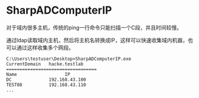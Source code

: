# SharpADComputerIP
对于域内很多主机，传统的ping一行命令只能扫描一个C段，并且时间较慢。

通过ldap读取域内主机，然后将主机名转换成IP，这样可以快速收集域内机器，也可以通过这样收集多个网段。


```
C:\Users\testuser\Desktop>SharpADComputerIP.exe
CurrentDomain   hacke.testlab
==================================
Name                  IP
DC              192.168.43.100
TEST08          192.168.43.110
...
```

